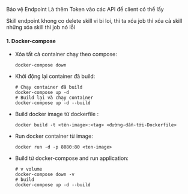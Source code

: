 Bảo vệ Endpoint Là thêm Token vào các API để client có thể lấy 


Skill endpoint khong co delete skill vi bi loi, thì ta xóa job thì xóa cả skill những xóa skill thì job nó lỗi 






#### 1. Docker-compose 

- Xóa tất cả container chạy theo compose:
    ```text
    docker-compose down
    ```

- Khởi động lại container đã build: 
    ```text
    # Chạy container đã build 
    docker-compose up -d  
    # Build lại và chạy container 
    docker-compose up -d --build 
    ```

- Build docker image từ dockerfile : 
    ```text
    docker build -t <tên-image>:<tag> <đường-dẫn-tới-Dockerfile>
    ```

- Run docker container từ image:  
    ```text
    docker run -d -p 8080:80 <ten-image>
    ```

- Build từ docker-compose and run application:   
    ```text 
    # v volume 
    docker-compose down -v 
    # build 
    docker-compose up -d --build 
    ```

